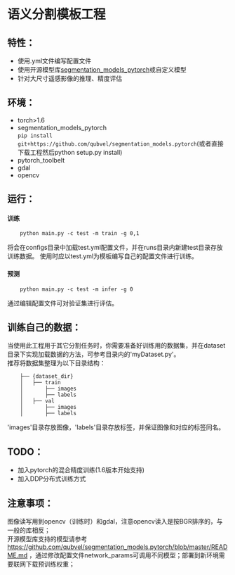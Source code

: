 # 语义分割模板工程

## 特性：
- 使用.yml文件编写配置文件
- 使用开源模型库[segmentation_models_pytorch](https://github.com/qubvel/segmentation_models.pytorch)或自定义模型
- 针对大尺寸遥感影像的推理、精度评估  

## 环境：
- torch>1.6
- segmentation_models_pytorch  
    `pip install git+https://github.com/qubvel/segmentation_models.pytorch`(或者直接下载工程然后python setup.py install)
- pytorch_toolbelt
- gdal
- opencv  

## 运行：
#### 训练
```shell
    python main.py -c test -m train -g 0,1
```
将会在configs目录中加载test.yml配置文件，并在runs目录内新建test目录存放训练数据。
使用时应以test.yml为模板编写自己的配置文件进行训练。
#### 预测
```shell
    python main.py -c test -m infer -g 0
```
通过编辑配置文件可对验证集进行评估。  

## 训练自己的数据：
当使用此工程用于其它分割任务时，你需要准备好训练用的数据集，并在dataset目录下实现加载数据的方法，可参考目录内的'myDataset.py'。  
推荐将数据集整理为以下目录结构：
```shell
    ├── {dataset_dir}
    │   ├── train
    │       ├── images
    │       ├── labels
    │   ├── val
    │       ├── images
    │       ├── labels
```
'images'目录存放图像，'labels'目录存放标签，并保证图像和对应的标签同名。  

## TODO：
- 加入pytorch的混合精度训练(1.6版本开始支持)
- 加入DDP分布式训练方式  

## 注意事项：
图像读写用到opencv（训练时）和gdal，注意opencv读入是按BGR排序的，与一般的库相反；  
开源模型库支持的模型请参考 https://github.com/qubvel/segmentation_models.pytorch/blob/master/README.md ，通过修改配置文件network_params可调用不同模型；部署到新环境需要联网下载预训练权重；  
